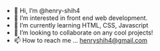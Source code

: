 - 👋 Hi, I’m @henry-shih4
- 👀 I’m interested in front end web development.
- 🌱 I’m currently learning HTML, CSS, Javascript
- 💞️ I’m looking to collaborate on any cool projects!
- 📫 How to reach me ... henryshih4@gmail.com

<!---
henry-shih4/henry-shih4 is a ✨ special ✨ repository because its `README.md` (this file) appears on your GitHub profile.
You can click the Preview link to take a look at your changes.
--->
